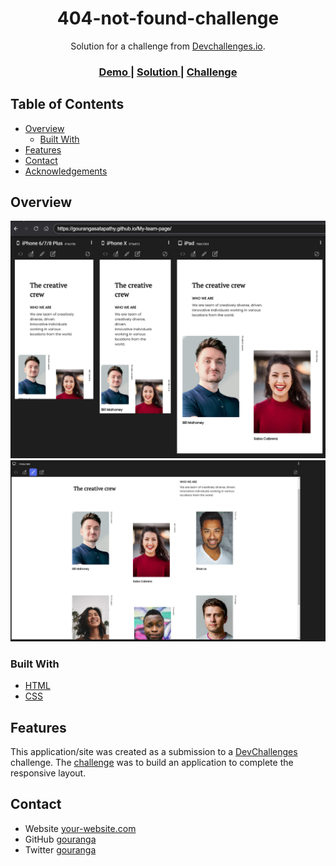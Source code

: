 <!-- Please update value in the {}  -->

<h1 align="center">404-not-found-challenge</h1>

<div align="center">
   Solution for a challenge from  <a href="https://devchallenges.io/challenges/hhmesazsqgKXrTkYkt0U" target="_blank">Devchallenges.io</a>.
</div>

<div align="center">
  <h3>
    <a href="https://gourangasatapathyvit.github.io/My-team-page/">
      Demo
    </a>
    <span> | </span>
    <a href="https://devchallenges.io/solutions/iGBSVi4zPkmJ6x2FMUsK">
      Solution
    </a>
    <span> | </span>
    <a href="https://devchallenges.io/challenges/hhmesazsqgKXrTkYkt0U">
      Challenge
    </a>
  </h3>
</div>

<!-- TABLE OF CONTENTS -->

## Table of Contents

- [Overview](#overview)
  - [Built With](#built-with)
- [Features](#features)
- [Contact](#contact)
- [Acknowledgements](#acknowledgements)

<!-- OVERVIEW -->

## Overview

![screenshot](https://github.com/gourangasatapathy/My-team-page/blob/main/aio.PNG?raw=true)
![screenshot](https://github.com/gourangasatapathy/My-team-page/blob/main/desktop.PNG?raw=true)

### Built With

<!-- This section should list any major frameworks that you built your project using. Here are a few examples.-->

- [HTML](https://developer.mozilla.org/en-US/docs/Web/HTML)
- [CSS](https://developer.mozilla.org/en-US/docs/Web/CSS)

## Features

This application/site was created as a submission to a [DevChallenges](https://devchallenges.io/challenges/hhmesazsqgKXrTkYkt0U) challenge. The [challenge](https://devchallenges.io/solutions/iGBSVi4zPkmJ6x2FMUsK) was to build an application to complete the responsive layout.

## Contact

- Website [your-website.com](https://www.linkedin.com/in/gourangasatapathyvit/)
- GitHub [gouranga](https://github.com/gourangasatapathyvit)
- Twitter [gouranga](https://www.twitter.com/GourangaSatapa2)
